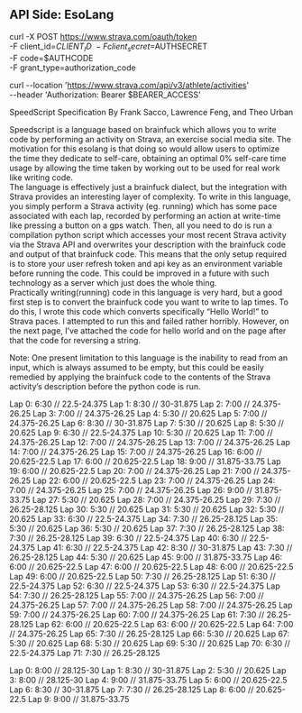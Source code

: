 ## API Side: EsoLang
curl -X POST https://www.strava.com/oauth/token \
	-F client_id=$CLIENT_ID\
	-F client_secret=$AUTHSECRET \
	-F code=$AUTHCODE \
	-F grant_type=authorization_code

curl --location 'https://www.strava.com/api/v3/athlete/activities' \
 --header 'Authorization: Bearer $BEARER_ACCESS'

SpeedScript Specification
By Frank Sacco, Lawrence Feng, and Theo Urban

Speedscript is a language based on brainfuck which allows you to write code by performing an activity on Strava, an exercise social media site.  The motivation for this esolang is that doing so would allow users to optimize the time they dedicate to self-care, obtaining an optimal 0% self-care time usage by allowing the time taken by working out to be used for real work like writing code.  
The language is effectively just a brainfuck dialect, but the integration with Strava provides an interesting layer of complexity.  To write in this language, you simply perform a Strava activity (eg. running) which has some pace associated with each lap, recorded by performing an action at write-time like pressing a button on a gps watch.  Then, all you need to do is run a compilation python script which accesses your most recent Strava activity via the Strava API and overwrites your description with the brainfuck code and output of that brainfuck code.  This means that the only setup required is to store your user refresh token and api key as an environment variable before running the code.  This could be improved in a future with such technology as a server which just does the whole thing.  
Practically writing(running) code in this language is very hard, but a good first step is to convert the brainfuck code you want to write to lap times.  To do this, I wrote this code which converts specifically “Hello World!” to Strava paces.  I attempted to run this and failed rather horribly.  However, on the next page, I’ve attached the code for hello world and on the page after that the code for reversing a string. 

Note: One present limitation to this language is the inability to read from an input, which is always assumed to be empty, but this could be easily remedied by applying the brainfuck code to the contents of the Strava activity’s description before the python code is run.


Lap 0: 6:30 // 22.5-24.375
Lap 1: 8:30 // 30-31.875
Lap 2: 7:00 // 24.375-26.25
Lap 3: 7:00 // 24.375-26.25
Lap 4: 5:30 // 20.625
Lap 5: 7:00 // 24.375-26.25
Lap 6: 8:30 // 30-31.875
Lap 7: 5:30 // 20.625
Lap 8: 5:30 // 20.625
Lap 9: 6:30 // 22.5-24.375
Lap 10: 5:30 // 20.625
Lap 11: 7:00 // 24.375-26.25
Lap 12: 7:00 // 24.375-26.25
Lap 13: 7:00 // 24.375-26.25
Lap 14: 7:00 // 24.375-26.25
Lap 15: 7:00 // 24.375-26.25
Lap 16: 6:00 // 20.625-22.5
Lap 17: 6:00 // 20.625-22.5
Lap 18: 9:00 // 31.875-33.75
Lap 19: 6:00 // 20.625-22.5
Lap 20: 7:00 // 24.375-26.25
Lap 21: 7:00 // 24.375-26.25
Lap 22: 6:00 // 20.625-22.5
Lap 23: 7:00 // 24.375-26.25
Lap 24: 7:00 // 24.375-26.25
Lap 25: 7:00 // 24.375-26.25
Lap 26: 9:00 // 31.875-33.75
Lap 27: 5:30 // 20.625
Lap 28: 7:00 // 24.375-26.25
Lap 29: 7:30 // 26.25-28.125
Lap 30: 5:30 // 20.625
Lap 31: 5:30 // 20.625
Lap 32: 5:30 // 20.625
Lap 33: 6:30 // 22.5-24.375
Lap 34: 7:30 // 26.25-28.125
Lap 35: 5:30 // 20.625
Lap 36: 5:30 // 20.625
Lap 37: 7:30 // 26.25-28.125
Lap 38: 7:30 // 26.25-28.125
Lap 39: 6:30 // 22.5-24.375
Lap 40: 6:30 // 22.5-24.375
Lap 41: 6:30 // 22.5-24.375
Lap 42: 8:30 // 30-31.875
Lap 43: 7:30 // 26.25-28.125
Lap 44: 5:30 // 20.625
Lap 45: 9:00 // 31.875-33.75
Lap 46: 6:00 // 20.625-22.5
Lap 47: 6:00 // 20.625-22.5
Lap 48: 6:00 // 20.625-22.5
Lap 49: 6:00 // 20.625-22.5
Lap 50: 7:30 // 26.25-28.125
Lap 51: 6:30 // 22.5-24.375
Lap 52: 6:30 // 22.5-24.375
Lap 53: 6:30 // 22.5-24.375
Lap 54: 7:30 // 26.25-28.125
Lap 55: 7:00 // 24.375-26.25
Lap 56: 7:00 // 24.375-26.25
Lap 57: 7:00 // 24.375-26.25
Lap 58: 7:00 // 24.375-26.25
Lap 59: 7:00 // 24.375-26.25
Lap 60: 7:00 // 24.375-26.25
Lap 61: 7:30 // 26.25-28.125
Lap 62: 6:00 // 20.625-22.5
Lap 63: 6:00 // 20.625-22.5
Lap 64: 7:00 // 24.375-26.25
Lap 65: 7:30 // 26.25-28.125
Lap 66: 5:30 // 20.625
Lap 67: 5:30 // 20.625
Lap 68: 5:30 // 20.625
Lap 69: 5:30 // 20.625
Lap 70: 6:30 // 22.5-24.375
Lap 71: 7:30 // 26.25-28.125

Lap 0: 8:00 // 28.125-30
Lap 1: 8:30 // 30-31.875
Lap 2: 5:30 // 20.625
Lap 3: 8:00 // 28.125-30
Lap 4: 9:00 // 31.875-33.75
Lap 5: 6:00 // 20.625-22.5
Lap 6: 8:30 // 30-31.875
Lap 7: 7:30 // 26.25-28.125
Lap 8: 6:00 // 20.625-22.5
Lap 9: 9:00 // 31.875-33.75